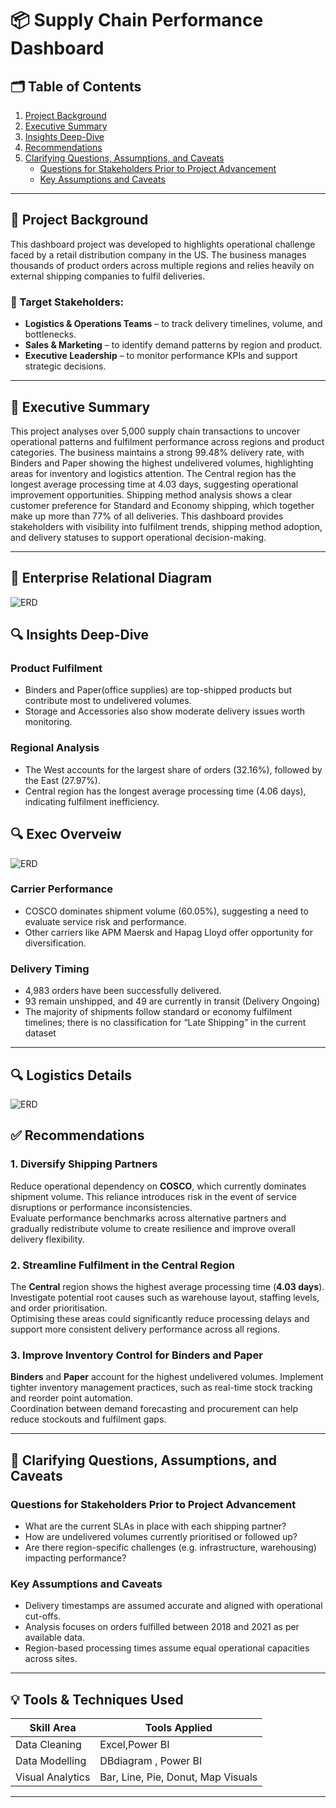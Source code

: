 # 📦 Supply Chain Performance Dashboard

## 🗂 Table of Contents
1. [Project Background](#project-background)
2. [Executive Summary](#executive-summary)
3. [Insights Deep-Dive](#insights-deep-dive)
4. [Recommendations](#recommendations)
5. [Clarifying Questions, Assumptions, and Caveats](#clarifying-questions-assumptions-and-caveats)
   - [Questions for Stakeholders Prior to Project Advancement](#questions-for-stakeholders-prior-to-project-advancement)
   - [Key Assumptions and Caveats](#key-assumptions-and-caveats)

---

## 📌 Project Background

This dashboard project was developed to  highlights operational challenge faced by a retail distribution company in the US. The business manages thousands of product orders across multiple regions and relies heavily on external shipping companies to fulfil deliveries.


### 🎯 Target Stakeholders:
- **Logistics & Operations Teams** – to track delivery timelines, volume, and bottlenecks.
- **Sales & Marketing** – to identify demand patterns by region and product.
- **Executive Leadership** – to monitor performance KPIs and support strategic decisions.

---

## 🧾 Executive Summary

This project analyses over 5,000 supply chain transactions to uncover operational patterns and fulfilment performance across regions and product categories. The business maintains a strong 99.48% delivery rate, with Binders and Paper showing the highest undelivered volumes, highlighting areas for inventory and logistics attention. The Central region has the longest average processing time at 4.03 days, suggesting operational improvement opportunities. Shipping method analysis shows a clear customer preference for Standard and Economy shipping, which together make up more than 77% of all deliveries. This dashboard provides stakeholders with visibility into fulfilment trends, shipping method adoption, and delivery statuses to support operational decision-making.

---
## 🧩 Enterprise Relational Diagram
![ERD](https://github.com/taofeeksalas/supply-chain-dashboard/blob/main/powerbi/img/ERD.PNG?raw=true)

## 🔍 Insights Deep-Dive

### Product Fulfilment
- Binders and Paper(office supplies) are top-shipped products but contribute most to undelivered volumes.
- Storage and Accessories also show moderate delivery issues worth monitoring.

### Regional Analysis
- The West accounts for the largest share of orders (32.16%), followed by the East (27.97%).
- Central region has the longest average processing time (4.06 days), indicating fulfilment inefficiency.

## 🔍 Exec Overveiw
![ERD](https://github.com/taofeeksalas/supply-chain-dashboard/blob/main/visuals/Executive%20Overview.PNG)

### Carrier Performance
- COSCO dominates shipment volume (60.05%), suggesting a need to evaluate service risk and performance.
- Other carriers like APM Maersk and Hapag Lloyd offer opportunity for diversification.

### Delivery Timing
- 4,983 orders have been successfully delivered.
- 93 remain unshipped, and 49 are currently in transit (Delivery Ongoing)
- The majority of shipments follow standard or economy fulfilment timelines; there is no classification for “Late Shipping” in the current dataset

---
## 🔍 Logistics Details
![ERD](https://github.com/taofeeksalas/supply-chain-dashboard/blob/main/visuals/Executive%20Overview.PNG)

## ✅ Recommendations

### 1. **Diversify Shipping Partners**
Reduce operational dependency on **COSCO**, which currently dominates shipment volume. This reliance introduces risk in the event of service disruptions or performance inconsistencies.  
Evaluate performance benchmarks across alternative partners and gradually redistribute volume to create resilience and improve overall delivery flexibility.

### 2. **Streamline Fulfilment in the Central Region**
The **Central** region shows the highest average processing time (**4.03 days**). Investigate potential root causes such as warehouse layout, staffing levels, and order prioritisation.  
Optimising these areas could significantly reduce processing delays and support more consistent delivery performance across all regions.

### 3. **Improve Inventory Control for Binders and Paper**
**Binders** and **Paper** account for the highest undelivered volumes. Implement tighter inventory management practices, such as real-time stock tracking and reorder point automation.  
Coordination between demand forecasting and procurement can help reduce stockouts and fulfilment gaps.


---

## 🧭 Clarifying Questions, Assumptions, and Caveats

### Questions for Stakeholders Prior to Project Advancement
- What are the current SLAs in place with each shipping partner?
- How are undelivered volumes currently prioritised or followed up?
- Are there region-specific challenges (e.g. infrastructure, warehousing) impacting performance?

### Key Assumptions and Caveats
- Delivery timestamps are assumed accurate and aligned with operational cut-offs.
- Analysis focuses on orders fulfilled between 2018 and 2021 as per available data.
- Region-based processing times assume equal operational capacities across sites.

---

## 💡 Tools & Techniques Used

| Skill Area       | Tools Applied                        |
|------------------|--------------------------------------|
| Data Cleaning    | Excel,Power BI                       |
| Data Modelling   | DBdiagram , Power BI                 |
| Visual Analytics | Bar, Line, Pie, Donut, Map Visuals   |

---

